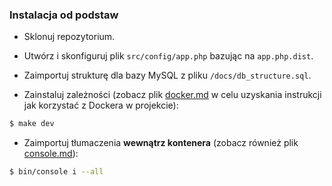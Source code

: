 ### Instalacja od podstaw

- Sklonuj repozytorium.

- Utwórz i skonfiguruj plik `src/config/app.php` bazując na `app.php.dist`.

- Zaimportuj strukturę dla bazy MySQL z pliku `/docs/db_structure.sql`.

- Zainstaluj zależności (zobacz plik [docker.md](docker.md) w celu uzyskania instrukcji jak korzystać z Dockera w projekcie):

```bash
$ make dev
```

- Zaimportuj tłumaczenia **wewnątrz kontenera** (zobacz również plik [console.md](console.md)):

```bash
$ bin/console i --all
```

